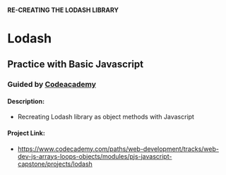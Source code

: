 #### RE-CREATING THE LODASH LIBRARY

# Lodash
## Practice with Basic Javascript
### Guided by [Codeacademy](http://ssqt.co/mQfdNdy)

#### Description:
- Recreating Lodash library as object methods with Javascript

#### Project Link:
- https://www.codecademy.com/paths/web-development/tracks/web-dev-js-arrays-loops-objects/modules/pjs-javascript-capstone/projects/lodash
